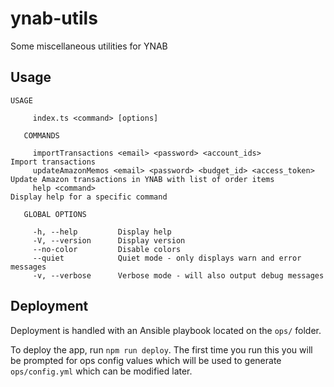 # ynab-utils

Some miscellaneous utilities for YNAB

## Usage

```
USAGE

     index.ts <command> [options]

   COMMANDS

     importTransactions <email> <password> <account_ids>                  Import transactions
     updateAmazonMemos <email> <password> <budget_id> <access_token>      Update Amazon transactions in YNAB with list of order items
     help <command>                                                       Display help for a specific command

   GLOBAL OPTIONS

     -h, --help         Display help
     -V, --version      Display version
     --no-color         Disable colors
     --quiet            Quiet mode - only displays warn and error messages
     -v, --verbose      Verbose mode - will also output debug messages
```

## Deployment

Deployment is handled with an Ansible playbook located on the `ops/` folder.

To deploy the app, run `npm run deploy`. The first time you run this you will be prompted for ops config values which will be used to generate `ops/config.yml` which can be modified later.
